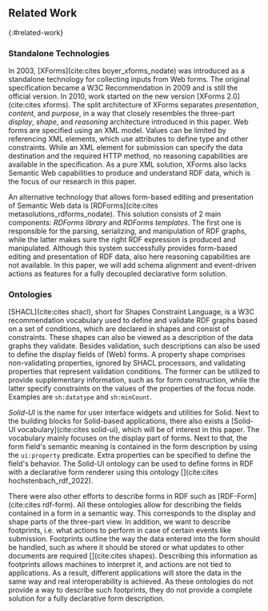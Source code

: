 ## Related Work
{:#related-work}

### Standalone Technologies

In 2003, [XForms](cite:cites boyer_xforms_nodate) was introduced as a standalone technology for collecting inputs from Web forms.
The original specification became a W3C Recommendation in 2009 and is still the official version.
In 2010, work started on the new version [XForms 2.0](cite:cites xforms).
The split architecture of XForms separates _presentation_, _content_, and _purpose_, in a way that closely resembles the three-part _display_, _shape_, and _reasoning_ architecture introduced in this paper.
Web forms are specified using an XML model.
Values can be limited by referencing XML elements, which use attributes to define type and other constraints.
While an XML element for submission can specify the data destination and the required HTTP method, no reasoning capabilities are available in the specification.
As a pure XML solution, XForms also lacks Semantic Web capabilities to produce and understand RDF data, which is the focus of our research in this paper.

An alternative technology that allows form-based editing and presentation of Semantic Web data is [RDForms](cite:cites metasolutions_rdforms_nodate).
This solution consists of 2 main components: *RDForms library* and *RDForms templates*.
The first one is responsible for the parsing, serializing, and manipulation of RDF graphs, while the latter makes sure the right RDF expression is produced and manipulated.
Although this system successfully provides form-based editing and presentation of RDF data, also here reasoning capabilities are not available.
In this paper, we will add schema alignment and event-driven actions as features for a fully decoupled declarative form solution.


### Ontologies

[SHACL](cite:cites shacl), short for Shapes Constraint Language, is a W3C recommendation vocabulary used to define and validate RDF graphs based on a set of conditions, which are declared in shapes and consist of constraints.
These shapes can also be viewed as a description of the data graphs they validate.
Besides validation, such descriptions can also be used to define the display fields of (Web) forms.
A property shape comprises non-validating properties, ignored by SHACL processors, and validating properties that represent validation conditions.
The former can be utilized to provide supplementary information, such as for form construction, while the latter specify constraints on the values of the properties of the focus node.
Examples are `sh:datatype` and `sh:minCount`.

_Solid-UI_ is the name for user interface widgets and utilities for Solid.
Next to the building blocks for Solid-based applications, there also exists a [Solid-UI vocabulary](cite:cites solid-ui), which will be of interest in this paper.
The vocabulary mainly focuses on the display part of forms.
Next to that, the form field's semantic meaning is contained in the form description by using the `ui:property` predicate.
Extra properties can be specified to define the field's behavior.
The Solid-UI ontology can be used to define forms in RDF with a declarative form renderer using this ontology [](cite:cites hochstenbach_rdf_2022).

There were also other efforts to describe forms in RDF such as [RDF-Form](cite:cites rdf-form).
All these ontologies allow for describing the fields contained in a form in a semantic way.
This corresponds to the display and shape parts of the three-part view.
In addition, we want to describe footprints, i.e. what actions to perform in case of certain events like submission.
Footprints outline the way the data entered into the form should be handled, such as where it should be stored or what updates to other documents are required [](cite:cites shapes).
Describing this information as footprints allows machines to interpret it, and actions are not tied to applications.
As a result, different applications will store the data in the same way and real interoperability is achieved.
As these ontologies do not provide a way to describe such footprints, they do not provide a complete solution for a fully declarative form description.
